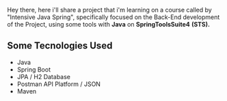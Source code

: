 Hey there, here i'll share a project that i'm learning on a course called by "Intensive Java Spring", specifically focused on the Back-End development of the Project, using some tools with **Java** on **SpringToolsSuite4** **(STS).**

## Some Tecnologies Used
- Java
- Spring Boot
- JPA / H2 Database
- Postman API Platform / JSON
- Maven
